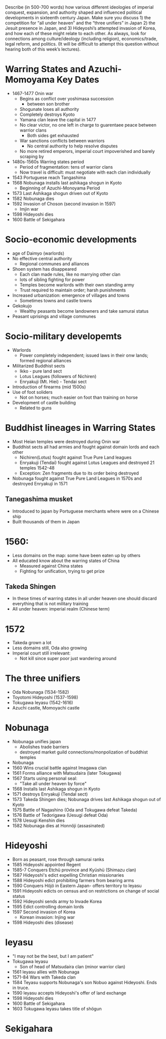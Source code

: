 Describe (in 500-700 words) how various different ideologies of imperial conquest, expansion, and authority shaped and influenced political developments in sixteenth century Japan. Make sure you discuss 1) the competition for “all under heaven” and the “three unifiers” in Japan 2) the Jesuit presence in Japan, and 3) Hideyoshi’s attempted invasion of Korea, and how each of these might relate to each other. As always, look for connections among culture/ideology (including religion), economics/trade, legal reform, and politics. (It will be difficult to attempt this question without hearing both of this week’s lectures).

# Warring States and Azuchi-Momoyama Key Dates
- 1467-1477 Onin war
	- Begins as conflict over yoshimasa succession
		- between son brother
	- Shogunate loses all authority
	- Completely destroys Kyoto
	- Yamana clan leave the capital in 1477
	- No clear victor, no one left in charge to guarentaee peace between warrior clans
		- Both sides get exhausted
	- War sanctions conflicts between warriors
		- No central authority to help resolve disputes
	- No more retired emperors, imperial court impoverished and barely scraping by
- 1480s-1560s Warring states period
	- Period of fragmentation: tens of warrior clans
	- Now travel is difficult: must negotiate with each clan individually
- 1543 Portuguese reach Tangashima
- 1568 Nobunaga installs last ashikaga shogun in Kyoto
	- Beginning of Azuchi-Monoyama Period
- 1573 Last Ashikaga shogun driven out of Kyoto
- 1582 Nobunaga dies
- 1592 Invasion of Choson (second invasion in 1597)
	- Imjin war
- 1598 Hideyoshi dies
- 1600 Battle of Sekigahara
# Socio-economic developments
- age of Daimyo (warlords)
- No effective central authority
	- Regional communes and alliances
- Shoen system has disappeared
	- Each clan made rules, like no marrying other clan
	- lots of sibling fighting for power
	- Temples become warlords with their own standing army
	- Trust required to maintain order; harsh punishments 
- Increased urbanization: emergence of villages and towns
	- Sometimes towns and castle towns
- Gekokujo
	- Wealthy peasants become landowners and take samurai status
- Peasant uprisings and village communes
# Socio-military developemts
- Warlords
	- Power completely independent; issued laws in their onw lands; formed regional alliances
- Militarized Buddhist sects
	- Ikko - pure land sect
	- Lotus Leagues (followers of Nichiren)
	- Enryakuji (Mt. Hiei) - Tendai sect
- Introduction of firearms (mid 1500s)
- Use of foot soliders
	- Not on horses; much easier on foot than training on horse
- Development of castle building	
	- Related to guns 
# Buddhist lineages in Warring States
- Most Heian temples were destroyed during Onin war
- Buddhist sects all had armies and fought against domain lords and each other
	- Nichiren(Lotus) fought against True Pure Land leagues
	- Enryakuji (Tendai) fought against Lotus Leagues and destroyed 21 temples 1542-48
	- Exception: Zen fragments due to its order being destroyed
- Nobunaga fought against True Pure Land Leagues in 1570s and destroyed Enryakuji in 1571
## Tanegashima musket
- Introduced to japan by Portuguese merchants where were on a Chinese ship
- Built thousands of them in Japan
# 1560:
- Less domains on the map: some have been eaten up by others
- All educated know about the warring states of China
	- Measured against China states
	- Fighting for unification, trying to get prize
## Takeda Shingen
- In these times of warring states in all under heaven one should discard everything that is not military training
- All under heaven: imperial realm (Chinese term)
# 1572
- Takeda grown a lot
- Less domains still, Oda also growing
- Imperial court still irrelevant:
	- Not kill since super poor just wandering around
# The three unifiers
- Oda Nobunaga (1534-1582)
- Toyotomi Hideyoshi (1537-1598)
- Tokugawa Ieyasu (1542-1616)
- Azuchi castle, Momoyachi castle
# Nobunaga
- Nobunaga unifies japan
	- Abolishes trade barriers
	- destroyed market guild connections/monpolization of buddhist temples
- Nobunaga
- 1560 Wins crucial battle against Imagawa clan
- 1561 Forms alliance with Matsudaira (later Tokugawa)
- 1567 Starts using personal seal:
	- "Take all under heaven by force"
- 1568 Installs last Ashikaga shogun in Kyoto
- 1571 destroys Enryakuji (Tendal sect)
- 1573 Takeda Shingen dies; Nobunaga drives last Ashikaga shogun out of Kyoto
- 1575 Battle of Nagashino (Oda and Tokugawa defeat Takeda)
- 1576 Battle of Tedorigawa (Uesugi defeat Oda)
- 1578 Uesugi Kenshin dies
- 1582 Nobunaga dies at Honnöji (assasinated)
# Hideyoshi
- Born as peasant, rose through samurai ranks
- 1585 Hideyoshi appointed Regent
- 1585-7 Conquers Etchü province and Kyüshü (Shimazu clan)
- 1587 Hideyoshi's edict expelling Christian missionaries
- 1588 Hideyoshi edict prohibiting farmers from bearing arms
- 1590 Conquers Höjö in Eastern Japan- offers territory to leyasu
- 1591 Hideyoshi edicts on census and on restrictions on change of social status
- 1592 Hideyoshi sends army to Invade Korea
- 1595 Edict controlling domain lords
- 1597 Second invasion of Korea
	- Korean invasion: Injing war
- 1598 Hideyoshi dies (disease)
# Ieyasu
- "I may not be the best, but I am patient"
- Tokugawa leyasu
	- Son of head of Matsudaira clan (minor warrior clan)
- 1561 leyasu allies with Nobunaga
- 1571-84 Wars with Takeda clan
- 1584 Teyasu supports Nobunaga's son Nobuo against Hideyoshi. Ends in truce.
- 1590 leyasu accepts Hideyoshi's offer of land exchange
- 1598 Hideyoshi dies
- 1600 Battle of Sekigahara
- 1603 Tokugawa leyasu takes title of shögun
# Sekigahara